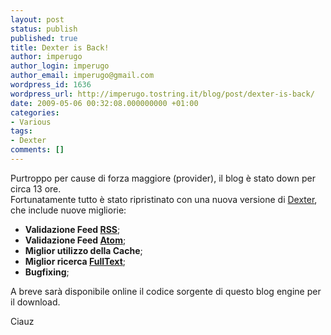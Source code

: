 ```yaml
---
layout: post
status: publish
published: true
title: Dexter is Back!
author: imperugo
author_login: imperugo
author_email: imperugo@gmail.com
wordpress_id: 1636
wordpress_url: http://imperugo.tostring.it/blog/post/dexter-is-back/
date: 2009-05-06 00:32:08.000000000 +01:00
categories:
- Various
tags:
- Dexter
comments: []
---
```

<p>
	Purtroppo per cause di forza maggiore (provider), il blog &egrave; stato down per circa 13 ore. <br />
	Fortunatamente tutto &egrave; stato ripristinato con una nuova versione di <a href="http://imperugo.tostring.it/About/Dexter" target="_blank">Dexter</a>, che include nuove migliorie:</p>
<ul>
	<li>
		<strong>Validazione Feed <a href="http://en.wikipedia.org/wiki/Rss" target="_blank">RSS</a></strong>;</li>
	<li>
		<strong>Validazione Feed <a href="http://en.wikipedia.org/wiki/Atom" target="_blank">Atom</a></strong>;</li>
	<li>
		<strong>Miglior utilizzo della Cache</strong>;</li>
	<li>
		<strong>Miglior ricerca <a href="http://en.wikipedia.org/wiki/Fulltext" target="_blank">FullText</a></strong>;</li>
	<li>
		<strong>Bugfixing</strong>;</li>
</ul>
<p>
	A breve sar&agrave; disponibile online il codice sorgente di questo blog engine per il download.</p>
<p>
	Ciauz</p>

